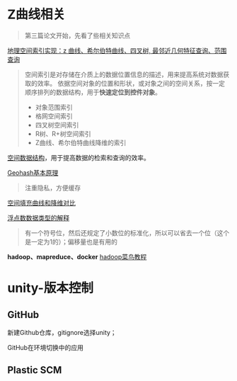 
# Z曲线相关

> 第三篇论文开始，先看了些相关知识点


[地理空间索引实现：z 曲线、希尔伯特曲线、四叉树, 最邻近几何特征查询、范围查询](https://blog.51cto.com/u_15428122/4569829)

> 空间索引是对存储在介质上的数据位置信息的描述，用来提高系统对数据获取的效率。
> 依据空间对象的位置和形状，或对象之间的空间关系，按一定顺序排列的数据结构，用于**快速定位到控件对象**。
>  - 对象范围索引
> - 格网空间索引
> - 四叉树空间索引
> - R树、R+树空间索引
> - Z曲线、希尔伯特曲线降维的索引

[空间数据结构](https://www.cnblogs.com/KillerAery/p/10878367.html)，用于提高数据的检索和查询的效率。


[Geohash基本原理](https://www.cnblogs.com/tgzhu/p/6204173.html)

> 注重隐私，方便缓存

[空间填充曲线和降维对比](https://www.cnblogs.com/tgzhu/p/8286616.html)

[浮点数数据类型的解释](https://akaedu.github.io/book/ch14s04.html)

> 有一个符号位，然后还规定了小数位的标准化，所以可以省去一个位（这个是一定为1的）；偏移量也是有用的
> 

**hadoop、mapreduce、docker**
[hadoop菜鸟教程](https://www.runoob.com/w3cnote/hadoop-tutorial.html)

# unity-版本控制
## GitHub
新建Github仓库，gitignore选择unity；

GitHub在环境切换中的应用

## Plastic SCM

<!--stackedit_data:
eyJoaXN0b3J5IjpbLTExNjQzMzkxNzcsLTE0NDMyNzQwNjUsLT
MyNDY3NzQ1OCwxNjE2ODIzODk3LDE4MzUwMzc0NjMsMTcyMjg1
MzQ4OCwtMTYwNjgwNDk3MSwxNjYxMzkyMzk5LDE1MDc4NTU1NS
wtMTUwNTM3NDIyNywyMDc0NjEwMzQ5LC0yMDA0NDk5NzIzLC02
ODM4MzUxNDgsNzQ4NjcyNTQ4LDk5NTU5MDEyLC0xNjQ5OTI0NT
E4LDMxNTMzNDYyNiwtMjAzMDg5MDUwMiwxMDg3MzkxMjUzLC0x
NTA2MTI1MTkzXX0=
-->